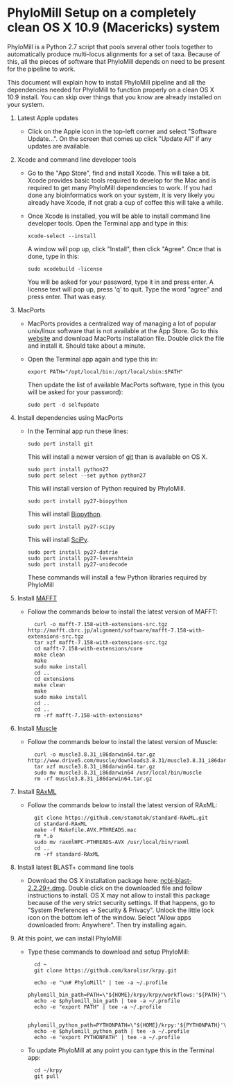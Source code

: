 # PhyloMill Setup on a completely clean OS X 10.9 (Macericks) system

PhyloMill is a Python 2.7 script that pools several other tools together to automatically produce multi-locus alignments for a set of taxa. Because of this, all the pieces of software that PhyloMill depends on need to be present for the pipeline to work.

This document will explain how to install PhyloMill pipeline and all the dependencies needed for PhyloMill to function properly on a clean OS X 10.9 install. You can skip over things that you know are already installed on your system.

1. Latest Apple updates
  
    * Click on the Apple icon in the top-left corner and select "Software Update...". On the screen that comes up click "Update All" if any updates are available.

2. Xcode and command line developer tools

    * Go to the "App Store", find and install Xcode. This will take a bit. Xcode provides basic tools required to develop for the Mac and is required to get many PhyloMill dependencies to work. If you had done any bioinformatics work on your system, it is very likely you already have Xcode, if not grab a cup of coffee this will take a while.
    * Once Xcode is installed, you will be able to install command line developer tools. Open the Terminal app and type in this:
    
      	  xcode-select --install
    
      A window will pop up, click "Install", then click "Agree". Once that is done, type in this:
      
      	  sudo xcodebuild -license
      
      You will be asked for your password, type it in and press enter. A license text will pop up, press 'q' to quit. Type the word "agree" and press enter. That was easy.
      
3. MacPorts

    * MacPorts provides a centralized way of managing a lot of popular unix/linux software that is not available at the App Store. Go to this [website](https://www.macports.org/install.php) and download MacPorts installation file. Double click the file and install it. Should take about a minute.
    
    * Open the Terminal app again and type this in:
    
      	  export PATH="/opt/local/bin:/opt/local/sbin:$PATH"
      
      Then update the list of available MacPorts software, type in this (you will be asked for your password):
      
      	  sudo port -d selfupdate
      
4. Install dependencies using MacPorts

    * In the Terminal app run these lines:
    
          sudo port install git
      
      This will install a newer version of [git](http://git-scm.com) than is available on OS X.
      
          sudo port install python27
          sudo port select --set python python27
      
      This will install version of Python required by PhyloMill.
      
          sudo port install py27-biopython
      
      This will install [Biopython](http://biopython.org).
      
          sudo port install py27-scipy
      
      This will install [SciPy](http://www.scipy.org).
      
          sudo port install py27-datrie
          sudo port install py27-levenshtein
          sudo port install py27-unidecode
      
      These commands will install a few Python libraries required by PhyloMill
      
5. Install [MAFFT](http://mafft.cbrc.jp/alignment/software)

    * Follow the commands below to install the latest version of MAFFT:
       
            curl -o mafft-7.158-with-extensions-src.tgz http://mafft.cbrc.jp/alignment/software/mafft-7.158-with-extensions-src.tgz
            tar xzf mafft-7.158-with-extensions-src.tgz
            cd mafft-7.158-with-extensions/core
            make clean
            make
            sudo make install
            cd ..
            cd extensions
            make clean
            make
            sudo make install
            cd ..
            cd ..
            rm -rf mafft-7.158-with-extensions*
            
6. Install [Muscle](http://www.drive5.com/muscle)

    * Follow the commands below to install the latest version of Muscle:
    
            curl -o muscle3.8.31_i86darwin64.tar.gz http://www.drive5.com/muscle/downloads3.8.31/muscle3.8.31_i86darwin64.tar.gz
            tar xzf muscle3.8.31_i86darwin64.tar.gz
            sudo mv muscle3.8.31_i86darwin64 /usr/local/bin/muscle
            rm -rf muscle3.8.31_i86darwin64.tar.gz
            
7. Install [RAxML](https://github.com/stamatak/standard-RAxML)

    * Follow the commands below to install the latest version of RAxML:

            git clone https://github.com/stamatak/standard-RAxML.git
            cd standard-RAxML
            make -f Makefile.AVX.PTHREADS.mac
            rm *.o
            sudo mv raxmlHPC-PTHREADS-AVX /usr/local/bin/raxml
            cd ..
            rm -rf standard-RAxML
         
8. Install latest BLAST+ command line tools

    * Download the OS X installation package here: [ncbi-blast-2.2.29+.dmg](ftp://ftp.ncbi.nlm.nih.gov/blast/executables/blast+/LATEST/ncbi-blast-2.2.29+.dmg). Double click on the downloaded file and follow instructions to install. OS X may not allow to install this package because of the very strict security settings. If that happens, go to "System Preferences -> Security & Privacy". Unlock the little lock icon on the bottom left of the window. Select "Allow apps downloaded from: Anywhere". Then try installing again.
    
9. At this point, we can install PhyloMill

    * Type these commands to download and setup PhyloMill:
      
            cd ~
            git clone https://github.com/karolisr/krpy.git
      
            echo -e "\n# PhyloMill" | tee -a ~/.profile
            phylomill_bin_path=PATH=\"${HOME}/krpy/krpy/workflows:'${PATH}'\"
            echo -e $phylomill_bin_path | tee -a ~/.profile
            echo -e "export PATH" | tee -a ~/.profile
 
            phylomill_python_path=PYTHONPATH=\"${HOME}/krpy:'${PYTHONPATH}'\"
            echo -e $phylomill_python_path | tee -a ~/.profile
            echo -e "export PYTHONPATH" | tee -a ~/.profile
      
    * To update PhyloMill at any point you can type this in the Terminal app:
    
            cd ~/krpy
            git pull